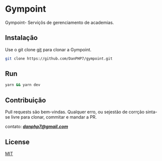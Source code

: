 # Gympoint

Gympoint- Serviçõs de gerenciamento de academias.

## Instalação

Use o git clone [git](https://github.com/DanPHP7/gympoint/) para clonar a Gympoint.

```bash
git clone https://github.com/DanPHP7/gympoint.git
```

## Run

```bash
yarn && yarn dev
```

## Contribuição
Pull requests são bem-vindas. Qualquer erro, ou sejestão de corrção sinta-se livre para clonar, commitar e mandar a PR.

contato: ***<danphp7@gmail.com>***

## License
[MIT](https://choosealicense.com/licenses/mit/)

